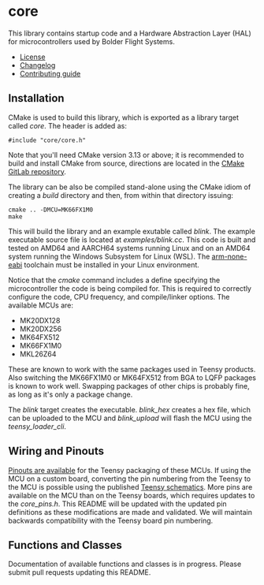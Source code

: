 # core
This library contains startup code and a Hardware Abstraction Layer (HAL) for microcontrollers used by Bolder Flight Systems.
   * [License](LICENSE.md)
   * [Changelog](CHANGELOG.md)
   * [Contributing guide](CONTRIBUTING.md)

## Installation
CMake is used to build this library, which is exported as a library target called *core*. The header is added as:

```
#include "core/core.h"
```
Note that you'll need CMake version 3.13 or above; it is recommended to build and install CMake from source, directions are located in the [CMake GitLab repository](https://github.com/Kitware/CMake).

The library can be also be compiled stand-alone using the CMake idiom of creating a *build* directory and then, from within that directory issuing:

```
cmake .. -DMCU=MK66FX1M0
make
```

This will build the library and an example exutable called *blink*. The example executable source file is located at *examples/blink.cc*. This code is built and tested on AMD64 and AARCH64 systems running Linux and on an AMD64 system running the Windows Subsystem for Linux (WSL). The [arm-none-eabi](https://developer.arm.com/tools-and-software/open-source-software/developer-tools/gnu-toolchain/gnu-rm/downloads) toolchain must be installed in your Linux environment.

Notice that the *cmake* command includes a define specifying the microcontroller the code is being compiled for. This is required to correctly configure the code, CPU frequency, and compile/linker options. The available MCUs are:
   * MK20DX128
   * MK20DX256
   * MK64FX512
   * MK66FX1M0
   * MKL26Z64

These are known to work with the same packages used in Teensy products. Also switching the MK66FX1M0 or MK64FX512 from BGA to LQFP packages is known to work well. Swapping packages of other chips is probably fine, as long as it's only a package change.

The *blink* target creates the executable. *blink_hex* creates a hex file, which can be uploaded to the MCU and *blink_upload* will flash the MCU using the *teensy_loader_cli*.

## Wiring and Pinouts
[Pinouts are available](https://www.pjrc.com/teensy/pinout.html) for the Teensy packaging of these MCUs. If using the MCU on a custom board, converting the pin numbering from the Teensy to the MCU is possible using the published [Teensy schematics](https://www.pjrc.com/teensy/schematic.html). More pins are available on the MCU than on the Teensy boards, which requires updates to the *core_pins.h*. This README will be updated with the updated pin definitions as these modifications are made and validated. We will maintain backwards compatibility with the Teensy board pin numbering.

## Functions and Classes
Documentation of available functions and classes is in progress. Please submit pull requests updating this README.
